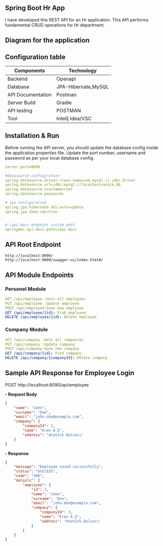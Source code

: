 ## Spring Boot Hr App
I have developed this REST API for an Hr application. This API performs fundamental CRUD operations for Hr department.
## Diagram for the application
## Configuration table
|  Components |  Technology |
| ------------ | ------------ |
| Backend |  Openapi |
|  Database | JPA-Hibernate,MySQL |
| API Documentation  |  Postman |
|  Server Build | Gradle  |
| API testing  |  POSTMAN  |
|  Tool | Intellj Idea/VSC
## Installation & Run
Before running the API server, you should update the database config inside the application.properties file.
Update the port number, username and password as per your local database config.

```yaml
server.port=8090

#datasource configuration
spring.datasource.driver-class-name=com.mysql.cj.jdbc.Driver
spring.datasource.url=jdbc:mysql://localhost/enoca_db
spring.datasource.username=root
spring.datasource.password=

# jpa configuration
spring.jpa.hibernate.ddl-auto=update
spring.jpa.show-sql=true


# /api-docs endpoint custom path
springdoc.api-docs.path=/api-docs

```
## API Root Endpoint
    http://localhost:8090/
	http://localhost:8009/swagger-ui/index.html#/
## API Module Endpoints
### Personel Module

```yaml
GET /api/employee :Gets all employees
PUT /api/employee :Update employee
POST /api/employee:Save new employee
GET /api/employee/{id}: Find employee
DELETE /api/employee/{id}: Delete employee
```
### Company Module

```yaml
GET /api/company :Gets all companies
PUT /api/company :Update company
POST /api/company:Save new company
GET /api/company/{id}: Find company
DELETE /api/company/{companyId}: Delete company
```
## Sample API Response for Employee Login

POST   http://localhost:8090/api/employee

**- Request Body**
```json
{
    "name": "John",
    "surname": "Doe",
    "email": "john.doe@example.com",
    "company": {
        "companyId": 2,
        "name": "Eren A.Ş",
        "address": "Atatürk Bulvarı"
    }
}
```
**- Response**

```json
{
    "message": "Employee saved successfully",
    "status": "SUCCESS",
    "code": "200",
    "details": {
        "employee": {
            "id": 2,
            "name": "John",
            "surname": "Doe",
            "email": "john.doe@example.com",
            "company": {
                "companyId": 2,
                "name": "Eren A.Ş",
                "address": "Atatürk Bulvarı"
            }
        }
    }
}
```
